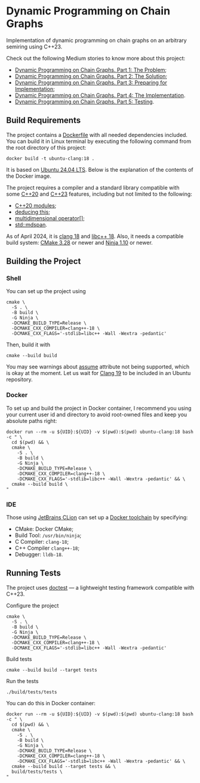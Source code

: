 # Dynamic Programming on Chain Graphs

Implementation of dynamic programming on chain graphs on an arbitrary semiring
using C++23.

Check out the following Medium stories to know more about this project:
- [Dynamic Programming on Chain Graphs. Part 1: The Problem][medium-part1];
- [Dynamic Programming on Chain Graphs. Part 2: The Solution][medium-part2];
- [Dynamic Programming on Chain Graphs. Part 3: Preparing for Implementation][medium-part3];
- [Dynamic Programming on Chain Graphs. Part 4: The Implementation][medium-part4].
- [Dynamic Programming on Chain Graphs. Part 5: Testing][medium-part5].

## Build Requirements

The project contains a [Dockerfile][clang18-dockerfile]
with all needed dependencies included.
You can build it in Linux terminal by executing the following command
from the root directory of this project:
```shell
docker build -t ubuntu-clang:18 .
```
It is based on [Ubuntu 24.04 LTS][ubuntu-24.04].
Below is the explanation of the contents of the Docker image.

The project requires a compiler and a standard library
compatible with some [C++20][compatibility-cpp20]
and [C++23][compatibility-cpp23] features,
including but not limited to the following:
- [C++20 modules][cpp-modules];
- [deducing this][deducing-this];
- [multidimensional operator[]][md-subscript-operator];
- [std::mdspan][mdspan].

As of April 2024, it is [clang 18][clang-18]
and [libc++ 18][libcpp-18].
Also, it needs a compatible build system:
[CMake 3.28][cmake-3.28] or newer
and [Ninja 1.10][ninja-1.10] or newer.

## Building the Project

### Shell

You can set up the project using
```shell
cmake \
  -S . \
  -B build \
  -G Ninja \
  -DCMAKE_BUILD_TYPE=Release \
  -DCMAKE_CXX_COMPILER=clang++-18 \
  -DCMAKE_CXX_FLAGS='-stdlib=libc++ -Wall -Wextra -pedantic'
```
Then, build it with
```shell
cmake --build build
```
You may see warnings about [assume][attribute-assume] attribute
not being supported, which is okay at the moment.
Let us wait for [Clang 19][clang-cpp-status] to be included
in an Ubuntu repository.

### Docker

To set up and build the project in Docker container,
I recommend you using your current user id and directory
to avoid root-owned files and keep you absolute paths right:
```shell
docker run --rm -u ${UID}:${UID} -v $(pwd):$(pwd) ubuntu-clang:18 bash -c " \
  cd $(pwd) && \
  cmake \
    -S . \
    -B build \
    -G Ninja \
    -DCMAKE_BUILD_TYPE=Release \
    -DCMAKE_CXX_COMPILER=clang++-18 \
    -DCMAKE_CXX_FLAGS='-stdlib=libc++ -Wall -Wextra -pedantic' && \
  cmake --build build \
"
```

### IDE

Those using [JetBrains CLion][clion]
can set up a [Docker toolchain][jetbrains-docker-toolchain] by specifying:
- CMake: Docker CMake;
- Build Tool: `/usr/bin/ninja`;
- C Compiler: `clang-18`;
- C++ Compiler `clang++-18`;
- Debugger: `lldb-18`.

## Running Tests

The project uses [doctest] &mdash; a lightweight testing framework compatible with C++23.

Configure the project
```shell
cmake \
  -S . \
  -B build \
  -G Ninja \
  -DCMAKE_BUILD_TYPE=Release \
  -DCMAKE_CXX_COMPILER=clang++-18 \
  -DCMAKE_CXX_FLAGS='-stdlib=libc++ -Wall -Wextra -pedantic'
```
Build tests
```shell
cmake --build build --target tests
```
Run the tests
```shell
./build/tests/tests
```

You can do this in Docker container:
```shell
docker run --rm -u ${UID}:${UID} -v $(pwd):$(pwd) ubuntu-clang:18 bash -c " \
  cd $(pwd) && \
  cmake \
    -S . \
    -B build \
    -G Ninja \
    -DCMAKE_BUILD_TYPE=Release \
    -DCMAKE_CXX_COMPILER=clang++-18 \
    -DCMAKE_CXX_FLAGS='-stdlib=libc++ -Wall -Wextra -pedantic' && \
  cmake --build build --target tests && \
  build/tests/tests \
"
```

[attribute-assume]: https://en.cppreference.com/w/cpp/language/attributes/assume
[clang-18]: https://releases.llvm.org/18.1.0/tools/clang/docs/ReleaseNotes.html
[clang-cpp-status]: https://clang.llvm.org/cxx_status.html
[clang18-dockerfile]: ./Dockerfile
[clion]: https://www.jetbrains.com/clion/
[cmake-3.28]: https://cmake.org/cmake/help/latest/release/3.28.html
[compatibility-cpp20]: https://en.cppreference.com/w/cpp/compiler_support/20
[compatibility-cpp23]: https://en.cppreference.com/w/cpp/compiler_support/23
[cpp-modules]: https://en.cppreference.com/w/cpp/language/modules
[deducing-this]: https://en.cppreference.com/w/cpp/language/member_functions#Explicit_object_member_functions
[doctest]: https://github.com/doctest/doctest
[jetbrains-docker-toolchain]: https://www.jetbrains.com/help/clion/clion-toolchains-in-docker.html
[libcpp-18]: https://releases.llvm.org/18.1.0/projects/libcxx/docs/ReleaseNotes.html
[md-subscript-operator]: https://www.open-std.org/jtc1/sc22/wg21/docs/papers/2021/p2128r5.pdf
[mdspan]: https://en.cppreference.com/w/cpp/container/mdspan
[medium-part1]: https://medium.com/@valeriy.krygin/dynamic-programming-on-chain-graphs-part-1-the-problem-78bcf0250257
[medium-part2]: https://medium.com/@valeriy.krygin/dynamic-programming-on-chain-graphs-part-2-the-solution-37c1bad8570e
[medium-part3]: https://medium.com/@valeriy.krygin/dynamic-programming-on-chain-graphs-part-3-preparing-for-implementation-bdceb5bf1345
[medium-part4]: https://medium.com/@valeriy.krygin/dynamic-programming-on-chain-graphs-part-4-the-implementation-35b55a528afb
[medium-part5]: https://medium.com/@valeriy.krygin/dynamic-programming-on-chain-graphs-part-5-testing-38e0aa01f18b
[ninja-1.10]: https://github.com/ninja-build/ninja/releases/tag/v1.10.0
[ubuntu-24.04]: https://ubuntu.com/blog/tag/ubuntu-24-04-lts
